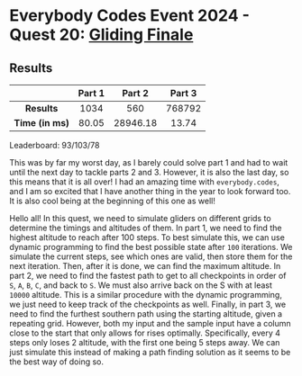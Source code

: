 # Everybody Codes Event 2024 - Quest 20: [Gliding Finale](https://everybody.codes/event/2024/quests/20)

## Results
| | **Part 1** | **Part 2** | **Part 3** |
|:--:|:---:|:---:|:---:|
| **Results** | 1034 | 560 | 768792 |
| **Time (in ms)** | 80.05 | 28946.18 | 13.74 |

Leaderboard: 93/103/78

This was by far my worst day, as I barely could solve part 1 and had to wait until the next day to tackle parts 2 and 3. However, it is also the last day, so this means that it is all over! I had an amazing time with `everybody.codes`, and I am so excited that I have another thing in the year to look forward too. It is also cool being at the beginning of this one as well!

Hello all! In this quest, we need to simulate gliders on different grids to determine the timings and altitudes of them. In part 1, we need to find the highest altitude to reach after 100 steps. To best simulate this, we can use dynamic programming to find the best possible state after `100` iterations. We simulate the current steps, see which ones are valid, then store them for the next iteration. Then, after it is done, we can find the maximum altitude. In part 2, we need to find the fastest path to get to all checkpoints in order of `S`, `A`, `B`, `C`, and back to `S`. We must also arrive back on the S with at least `10000` altitude. This is a similar procedure with the dynamic programming, we just need to keep track of the checkpoints as well. Finally, in part 3, we need to find the furthest southern path using the starting altitude, given a repeating grid. However, both my input and the sample input have a column close to the start that only allows for rises optimally. Specifically, every 4 steps only loses 2 altitude, with the first one being 5 steps away. We can just simulate this instead of making a path finding solution as it seems to be the best way of doing so.